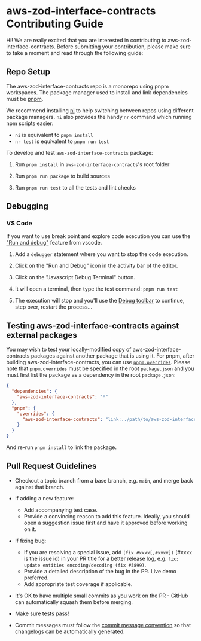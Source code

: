 # aws-zod-interface-contracts Contributing Guide

Hi! We are really excited that you are interested in contributing to aws-zod-interface-contracts. Before submitting your contribution, please make sure to take a moment and read through the following guide:

## Repo Setup

The aws-zod-interface-contracts repo is a monorepo using pnpm workspaces. The package manager used to install and link dependencies must be [pnpm](https://pnpm.io/).

We recommend installing [ni](https://github.com/antfu/ni) to help switching between repos using different package managers. `ni` also provides the handy `nr` command which running npm scripts easier:

- `ni` is equivalent to `pnpm install`
- `nr test` is equivalent to `pnpm run test`

To develop and test `aws-zod-interface-contracts` package:

1. Run `pnpm install` in `aws-zod-interface-contracts`'s root folder

2. Run `pnpm run package` to build sources

3. Run `pnpm run test` to all the tests and lint checks

## Debugging

### VS Code

If you want to use break point and explore code execution you can use the ["Run and debug"](https://code.visualstudio.com/docs/editor/debugging) feature from vscode.

1. Add a `debugger` statement where you want to stop the code execution.

2. Click on the "Run and Debug" icon in the activity bar of the editor.

3. Click on the "Javascript Debug Terminal" button.

4. It will open a terminal, then type the test command: `pnpm run test`

5. The execution will stop and you'll use the [Debug toolbar](https://code.visualstudio.com/docs/editor/debugging#_debug-actions) to continue, step over, restart the process...

## Testing aws-zod-interface-contracts against external packages

You may wish to test your locally-modified copy of aws-zod-interface-contracts packages against another package that is using it. For pnpm, after building aws-zod-interface-contracts, you can use [`pnpm.overrides`](https://pnpm.io/package_json#pnpmoverrides). Please note that `pnpm.overrides` must be specified in the root `package.json` and you must first list the package as a dependency in the root `package.json`:

```json
{
  "dependencies": {
    "aws-zod-interface-contracts": "*"
  },
  "pnpm": {
    "overrides": {
      "aws-zod-interface-contracts": "link:../path/to/aws-zod-interface-contracts/packages/aws-zod-interface-contracts"
    }
  }
}
```

And re-run `pnpm install` to link the package.

## Pull Request Guidelines

- Checkout a topic branch from a base branch, e.g. `main`, and merge back against that branch.

- If adding a new feature:

  - Add accompanying test case.
  - Provide a convincing reason to add this feature. Ideally, you should open a suggestion issue first and have it approved before working on it.

- If fixing bug:

  - If you are resolving a special issue, add `(fix #xxxx[,#xxxx])` (#xxxx is the issue id) in your PR title for a better release log, e.g. `fix: update entities encoding/decoding (fix #3899)`.
  - Provide a detailed description of the bug in the PR. Live demo preferred.
  - Add appropriate test coverage if applicable.

- It's OK to have multiple small commits as you work on the PR - GitHub can automatically squash them before merging.

- Make sure tests pass!

- Commit messages must follow the [commit message convention](./.github/commit-convention.md) so that changelogs can be automatically generated.
